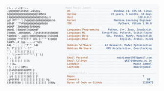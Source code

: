 <picture>
  <source srcset="https://raw.githubusercontent.com/mmazinjameel/mmazinjameel/main/dark_mode.svg?v=1745439115" media="(prefers-color-scheme: dark)">
  <img src="https://raw.githubusercontent.com/mmazinjameel/mmazinjameel/main/light_mode.svg?v=1745439115">
</picture>
